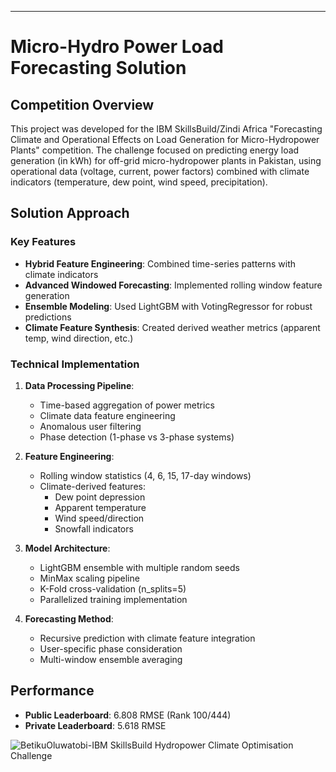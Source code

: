 ---

# Micro-Hydro Power Load Forecasting Solution

## Competition Overview
This project was developed for the IBM SkillsBuild/Zindi Africa "Forecasting Climate and Operational Effects on Load Generation for Micro-Hydropower Plants" competition. The challenge focused on predicting energy load generation (in kWh) for off-grid micro-hydropower plants in Pakistan, using operational data (voltage, current, power factors) combined with climate indicators (temperature, dew point, wind speed, precipitation).

## Solution Approach
### Key Features
- **Hybrid Feature Engineering**: Combined time-series patterns with climate indicators
- **Advanced Windowed Forecasting**: Implemented rolling window feature generation
- **Ensemble Modeling**: Used LightGBM with VotingRegressor for robust predictions
- **Climate Feature Synthesis**: Created derived weather metrics (apparent temp, wind direction, etc.)

### Technical Implementation
1. **Data Processing Pipeline**:
   - Time-based aggregation of power metrics
   - Climate data feature engineering
   - Anomalous user filtering
   - Phase detection (1-phase vs 3-phase systems)

2. **Feature Engineering**:
   - Rolling window statistics (4, 6, 15, 17-day windows)
   - Climate-derived features:
     - Dew point depression
     - Apparent temperature
     - Wind speed/direction
     - Snowfall indicators

3. **Model Architecture**:
   - LightGBM ensemble with multiple random seeds
   - MinMax scaling pipeline
   - K-Fold cross-validation (n_splits=5)
   - Parallelized training implementation

4. **Forecasting Method**:
   - Recursive prediction with climate feature integration
   - User-specific phase consideration
   - Multi-window ensemble averaging

## Performance
- **Public Leaderboard**: 6.808 RMSE (Rank 100/444)
- **Private Leaderboard**: 5.618 RMSE

  
![BetikuOluwatobi-IBM SkillsBuild Hydropower Climate Optimisation Challenge ](https://github.com/user-attachments/assets/9397703c-a1d2-4898-8335-12d160edf7bf)



